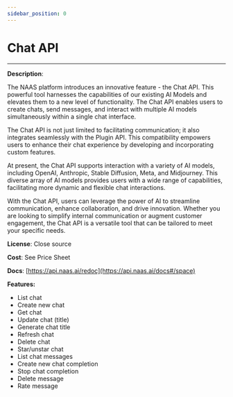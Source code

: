 ```yaml
---
sidebar_position: 0
---
```


# Chat API
---


**Description**:

The NAAS platform introduces an innovative feature - the Chat API. This powerful tool harnesses the capabilities of our existing AI Models and elevates them to a new level of functionality. The Chat API enables users to create chats, send messages, and interact with multiple AI models simultaneously within a single chat interface.

The Chat API is not just limited to facilitating communication; it also integrates seamlessly with the Plugin API. This compatibility empowers users to enhance their chat experience by developing and incorporating custom features.

At present, the Chat API supports interaction with a variety of AI models, including OpenAI, Anthropic, Stable Diffusion, Meta, and Midjourney. This diverse array of AI models provides users with a wide range of capabilities, facilitating more dynamic and flexible chat interactions.

With the Chat API, users can leverage the power of AI to streamline communication, enhance collaboration, and drive innovation. Whether you are looking to simplify internal communication or augment customer engagement, the Chat API is a versatile tool that can be tailored to meet your specific needs.

**License**: Close source

**Cost**: See Price Sheet

**Docs**: [https://api.naas.ai/redoc](https://api.naas.ai/docs#/space)

**Features:**

* List chat
* Create new chat
* Get chat
* Update chat (title)
* Generate chat title
* Refresh chat
* Delete chat
* Star/unstar chat
* List chat messages
* Create new chat completion
* Stop chat completion
* Delete message
* Rate message



